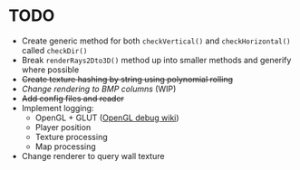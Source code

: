 # TODO

* Create generic method for both `checkVertical()` and `checkHorizontal()` called `checkDir()`
* Break `renderRays2Dto3D()` method up into smaller methods and generify where possible
* ~~Create texture hashing by string using polynomial rolling~~
* *Change rendering to BMP columns* (WIP)
* ~~Add config files and reader~~
* Implement logging:
  * OpenGL + GLUT ([OpenGL debug wiki](https://www.khronos.org/opengl/wiki/Debug_Output))
  * Player position
  * Texture processing
  * Map processing
* Change renderer to query wall texture
